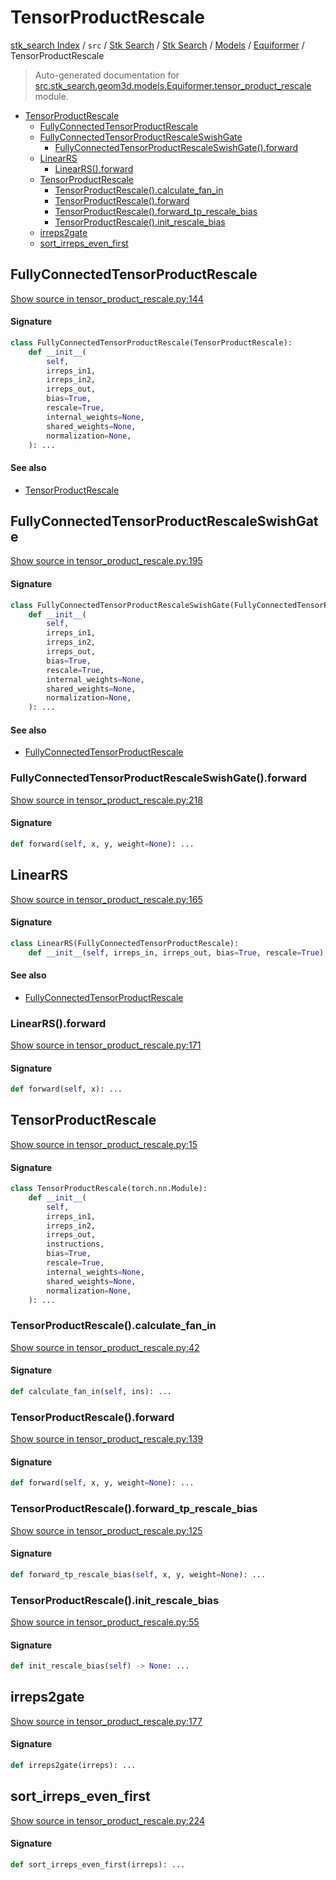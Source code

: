 # TensorProductRescale

[stk_search Index](../../../../../README.md#stk_search-index) / `src` / [Stk Search](../../../index.md#stk-search) / [Stk Search](../../../index.md#stk-search) / [Models](../index.md#models) / [Equiformer](./index.md#equiformer) / TensorProductRescale

> Auto-generated documentation for [src.stk_search.geom3d.models.Equiformer.tensor_product_rescale](https://github.com/mohammedazzouzi15/STK_search/blob/main/src/stk_search/geom3d/models/Equiformer/tensor_product_rescale.py) module.

- [TensorProductRescale](#tensorproductrescale)
  - [FullyConnectedTensorProductRescale](#fullyconnectedtensorproductrescale)
  - [FullyConnectedTensorProductRescaleSwishGate](#fullyconnectedtensorproductrescaleswishgate)
    - [FullyConnectedTensorProductRescaleSwishGate().forward](#fullyconnectedtensorproductrescaleswishgate()forward)
  - [LinearRS](#linearrs)
    - [LinearRS().forward](#linearrs()forward)
  - [TensorProductRescale](#tensorproductrescale-1)
    - [TensorProductRescale().calculate_fan_in](#tensorproductrescale()calculate_fan_in)
    - [TensorProductRescale().forward](#tensorproductrescale()forward)
    - [TensorProductRescale().forward_tp_rescale_bias](#tensorproductrescale()forward_tp_rescale_bias)
    - [TensorProductRescale().init_rescale_bias](#tensorproductrescale()init_rescale_bias)
  - [irreps2gate](#irreps2gate)
  - [sort_irreps_even_first](#sort_irreps_even_first)

## FullyConnectedTensorProductRescale

[Show source in tensor_product_rescale.py:144](https://github.com/mohammedazzouzi15/STK_search/blob/main/src/stk_search/geom3d/models/Equiformer/tensor_product_rescale.py#L144)

#### Signature

```python
class FullyConnectedTensorProductRescale(TensorProductRescale):
    def __init__(
        self,
        irreps_in1,
        irreps_in2,
        irreps_out,
        bias=True,
        rescale=True,
        internal_weights=None,
        shared_weights=None,
        normalization=None,
    ): ...
```

#### See also

- [TensorProductRescale](#tensorproductrescale)



## FullyConnectedTensorProductRescaleSwishGate

[Show source in tensor_product_rescale.py:195](https://github.com/mohammedazzouzi15/STK_search/blob/main/src/stk_search/geom3d/models/Equiformer/tensor_product_rescale.py#L195)

#### Signature

```python
class FullyConnectedTensorProductRescaleSwishGate(FullyConnectedTensorProductRescale):
    def __init__(
        self,
        irreps_in1,
        irreps_in2,
        irreps_out,
        bias=True,
        rescale=True,
        internal_weights=None,
        shared_weights=None,
        normalization=None,
    ): ...
```

#### See also

- [FullyConnectedTensorProductRescale](#fullyconnectedtensorproductrescale)

### FullyConnectedTensorProductRescaleSwishGate().forward

[Show source in tensor_product_rescale.py:218](https://github.com/mohammedazzouzi15/STK_search/blob/main/src/stk_search/geom3d/models/Equiformer/tensor_product_rescale.py#L218)

#### Signature

```python
def forward(self, x, y, weight=None): ...
```



## LinearRS

[Show source in tensor_product_rescale.py:165](https://github.com/mohammedazzouzi15/STK_search/blob/main/src/stk_search/geom3d/models/Equiformer/tensor_product_rescale.py#L165)

#### Signature

```python
class LinearRS(FullyConnectedTensorProductRescale):
    def __init__(self, irreps_in, irreps_out, bias=True, rescale=True): ...
```

#### See also

- [FullyConnectedTensorProductRescale](#fullyconnectedtensorproductrescale)

### LinearRS().forward

[Show source in tensor_product_rescale.py:171](https://github.com/mohammedazzouzi15/STK_search/blob/main/src/stk_search/geom3d/models/Equiformer/tensor_product_rescale.py#L171)

#### Signature

```python
def forward(self, x): ...
```



## TensorProductRescale

[Show source in tensor_product_rescale.py:15](https://github.com/mohammedazzouzi15/STK_search/blob/main/src/stk_search/geom3d/models/Equiformer/tensor_product_rescale.py#L15)

#### Signature

```python
class TensorProductRescale(torch.nn.Module):
    def __init__(
        self,
        irreps_in1,
        irreps_in2,
        irreps_out,
        instructions,
        bias=True,
        rescale=True,
        internal_weights=None,
        shared_weights=None,
        normalization=None,
    ): ...
```

### TensorProductRescale().calculate_fan_in

[Show source in tensor_product_rescale.py:42](https://github.com/mohammedazzouzi15/STK_search/blob/main/src/stk_search/geom3d/models/Equiformer/tensor_product_rescale.py#L42)

#### Signature

```python
def calculate_fan_in(self, ins): ...
```

### TensorProductRescale().forward

[Show source in tensor_product_rescale.py:139](https://github.com/mohammedazzouzi15/STK_search/blob/main/src/stk_search/geom3d/models/Equiformer/tensor_product_rescale.py#L139)

#### Signature

```python
def forward(self, x, y, weight=None): ...
```

### TensorProductRescale().forward_tp_rescale_bias

[Show source in tensor_product_rescale.py:125](https://github.com/mohammedazzouzi15/STK_search/blob/main/src/stk_search/geom3d/models/Equiformer/tensor_product_rescale.py#L125)

#### Signature

```python
def forward_tp_rescale_bias(self, x, y, weight=None): ...
```

### TensorProductRescale().init_rescale_bias

[Show source in tensor_product_rescale.py:55](https://github.com/mohammedazzouzi15/STK_search/blob/main/src/stk_search/geom3d/models/Equiformer/tensor_product_rescale.py#L55)

#### Signature

```python
def init_rescale_bias(self) -> None: ...
```



## irreps2gate

[Show source in tensor_product_rescale.py:177](https://github.com/mohammedazzouzi15/STK_search/blob/main/src/stk_search/geom3d/models/Equiformer/tensor_product_rescale.py#L177)

#### Signature

```python
def irreps2gate(irreps): ...
```



## sort_irreps_even_first

[Show source in tensor_product_rescale.py:224](https://github.com/mohammedazzouzi15/STK_search/blob/main/src/stk_search/geom3d/models/Equiformer/tensor_product_rescale.py#L224)

#### Signature

```python
def sort_irreps_even_first(irreps): ...
```